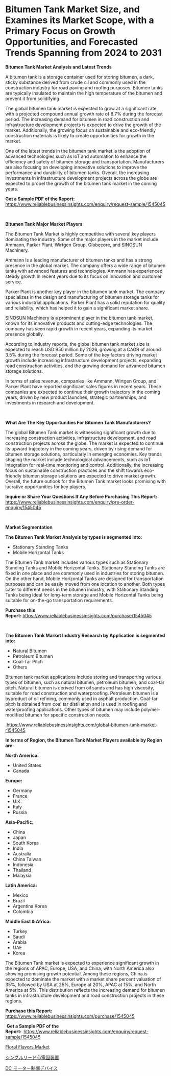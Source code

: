 <p><h1>Bitumen Tank Market Size, and Examines its Market Scope, with a Primary Focus on Growth Opportunities, and Forecasted Trends Spanning from 2024 to 2031</h1></p><p><strong>Bitumen Tank Market Analysis and Latest Trends</strong></p>
<p><p>A bitumen tank is a storage container used for storing bitumen, a dark, sticky substance derived from crude oil and commonly used in the construction industry for road paving and roofing purposes. Bitumen tanks are typically insulated to maintain the high temperature of the bitumen and prevent it from solidifying.</p><p>The global bitumen tank market is expected to grow at a significant rate, with a projected compound annual growth rate of 8.7% during the forecast period. The increasing demand for bitumen in road construction and infrastructure development projects is expected to drive the growth of the market. Additionally, the growing focus on sustainable and eco-friendly construction materials is likely to create opportunities for growth in the market.</p><p>One of the latest trends in the bitumen tank market is the adoption of advanced technologies such as IoT and automation to enhance the efficiency and safety of bitumen storage and transportation. Manufacturers are also focusing on developing innovative solutions to improve the performance and durability of bitumen tanks. Overall, the increasing investments in infrastructure development projects across the globe are expected to propel the growth of the bitumen tank market in the coming years.</p></p>
<p><strong>Get a Sample PDF of the Report:&nbsp;</strong> <a href="https://www.reliablebusinessinsights.com/enquiry/request-sample/1545045">https://www.reliablebusinessinsights.com/enquiry/request-sample/1545045</a></p>
<p>&nbsp;</p>
<p><strong>Bitumen Tank Major Market Players</strong></p>
<p><p>The Bitumen Tank Market is highly competitive with several key players dominating the industry. Some of the major players in the market include Ammann, Parker Plant, Wirtgen Group, Globecore, and SINOSUN Machinery.</p><p>Ammann is a leading manufacturer of bitumen tanks and has a strong presence in the global market. The company offers a wide range of bitumen tanks with advanced features and technologies. Ammann has experienced steady growth in recent years due to its focus on innovation and customer service.</p><p>Parker Plant is another key player in the bitumen tank market. The company specializes in the design and manufacturing of bitumen storage tanks for various industrial applications. Parker Plant has a solid reputation for quality and reliability, which has helped it to gain a significant market share.</p><p>SINOSUN Machinery is a prominent player in the bitumen tank market, known for its innovative products and cutting-edge technologies. The company has seen rapid growth in recent years, expanding its market presence globally.</p><p>According to industry reports, the global bitumen tank market size is expected to reach USD 950 million by 2026, growing at a CAGR of around 3.5% during the forecast period. Some of the key factors driving market growth include increasing infrastructure development projects, expanding road construction activities, and the growing demand for advanced bitumen storage solutions.</p><p>In terms of sales revenue, companies like Ammann, Wirtgen Group, and Parker Plant have reported significant sales figures in recent years. These companies are expected to continue their growth trajectory in the coming years, driven by new product launches, strategic partnerships, and investments in research and development.</p></p>
<p>&nbsp;</p>
<p><strong>What Are The Key Opportunities For Bitumen Tank Manufacturers?</strong></p>
<p><p>The global Bitumen Tank market is witnessing significant growth due to increasing construction activities, infrastructure development, and road construction projects across the globe. The market is expected to continue its upward trajectory in the coming years, driven by rising demand for bitumen storage solutions, particularly in emerging economies. Key trends shaping the market include technological advancements, such as IoT integration for real-time monitoring and control. Additionally, the increasing focus on sustainable construction practices and the shift towards eco-friendly bitumen storage solutions are expected to drive market growth. Overall, the future outlook for the Bitumen Tank market looks promising with lucrative opportunities for key players.</p></p>
<p><strong>Inquire or Share Your Questions If Any Before Purchasing This Report:</strong> <a href="https://www.reliablebusinessinsights.com/enquiry/pre-order-enquiry/1545045">https://www.reliablebusinessinsights.com/enquiry/pre-order-enquiry/1545045</a></p>
<p>&nbsp;</p>
<p><strong>Market Segmentation</strong></p>
<p><strong>The Bitumen Tank Market Analysis by types is segmented into:</strong></p>
<p><ul><li>Stationary Standing Tanks</li><li>Mobile Horizontal Tanks</li></ul></p>
<p><p>The Bitumen Tank market includes various types such as Stationary Standing Tanks and Mobile Horizontal Tanks. Stationary Standing Tanks are fixed in one place and are commonly used in industries for storing bitumen. On the other hand, Mobile Horizontal Tanks are designed for transportation purposes and can be easily moved from one location to another. Both types cater to different needs in the bitumen industry, with Stationary Standing Tanks being ideal for long-term storage and Mobile Horizontal Tanks being suitable for on-the-go transportation requirements.</p></p>
<p><strong>Purchase this Report:&nbsp;</strong><a href="https://www.reliablebusinessinsights.com/purchase/1545045">https://www.reliablebusinessinsights.com/purchase/1545045</a></p>
<p>&nbsp;</p>
<p><strong>The Bitumen Tank Market Industry Research by Application is segmented into:</strong></p>
<p><ul><li>Natural Bitumen</li><li>Petroleum Bitumen</li><li>Coal-Tar Pitch</li><li>Others</li></ul></p>
<p><p>Bitumen tank market applications include storing and transporting various types of bitumen, such as natural bitumen, petroleum bitumen, and coal-tar pitch. Natural bitumen is derived from oil sands and has high viscosity, suitable for road construction and waterproofing. Petroleum bitumen is a byproduct of oil refining, commonly used in asphalt production. Coal-tar pitch is obtained from coal tar distillation and is used in roofing and waterproofing applications. Other types of bitumen may include polymer-modified bitumen for specific construction needs.</p></p>
<p><a href="https://www.reliablebusinessinsights.com/global-bitumen-tank-market-r1545045">&nbsp;https://www.reliablebusinessinsights.com/global-bitumen-tank-market-r1545045</a></p>
<p><strong>In terms of Region, the Bitumen Tank Market Players available by Region are:</strong></p>
<p>
    <p> <strong> North America: </strong>
        <ul>
            <li>United States</li>
            <li>Canada</li>
        </ul>
        </p> 
    <p> <strong> Europe: </strong>
        <ul>
            <li>Germany</li>
            <li>France</li>
            <li>U.K.</li>
            <li>Italy</li>
            <li>Russia</li>
        </ul>
        </p> 
    <p> <strong> Asia-Pacific: </strong>
        <ul>
            <li>China</li>
            <li>Japan</li>
            <li>South Korea</li>
            <li>India</li>
            <li>Australia</li>
            <li>China Taiwan</li>
            <li>Indonesia</li>
            <li>Thailand</li>
            <li>Malaysia</li>
        </ul>
        </p> 
    <p> <strong> Latin America: </strong>
        <ul>
            <li>Mexico</li>
            <li>Brazil</li>
            <li>Argentina Korea</li>
            <li>Colombia</li>
        </ul>
        </p> 
    <p> <strong> Middle East & Africa: </strong>
        <ul>
            <li>Turkey</li>
            <li>Saudi</li>
            <li>Arabia</li>
            <li>UAE</li>
            <li>Korea</li>
        </ul>
    </p>
    </p>
<p><p>The Bitumen Tank market is expected to experience significant growth in the regions of APAC, Europe, USA, and China, with North America also showing promising growth potential. Among these regions, China is expected to dominate the market with a market share percent valuation of 35%, followed by USA at 25%, Europe at 20%, APAC at 15%, and North America at 5%. This distribution reflects the increasing demand for bitumen tanks in infrastructure development and road construction projects in these regions.</p></p>
<p><strong>Purchase this Report: </strong><a href="https://www.reliablebusinessinsights.com/purchase/1545045">https://www.reliablebusinessinsights.com/purchase/1545045</a></p>
<p>&nbsp;<strong>Get a Sample PDF of the Report:&nbsp;&nbsp;</strong><a href="https://www.reliablebusinessinsights.com/enquiry/request-sample/1545045">https://www.reliablebusinessinsights.com/enquiry/request-sample/1545045</a></p>
<p><strong></strong></p>
<p><p><a href="https://github.com/liliskanaya73/Market-Research-Report-List-1/blob/main/floral-flavors-market.md">Floral Flavors Market</a></p><p><a href="https://github.com/ReganWisoky2023/Market-Research-Report-List-2/blob/main/3671224154070.md">シングルリード心電図装置</a></p><p><a href="https://github.com/andrade7361/Market-Research-Report-List-1/blob/main/5449545154071.md">DC モーター制御デバイス</a></p></p>